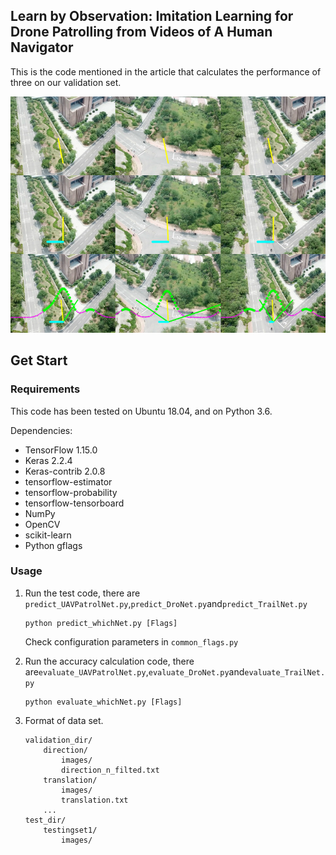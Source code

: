 ## Learn by Observation: Imitation Learning for Drone Patrolling from Videos of A Human Navigator
This is the code mentioned in the article that calculates the performance of three on our validation set.

![image,img](images/20200104_171745.jpg)
## Get Start

### Requirements
This code has been tested on Ubuntu 18.04, and on Python 3.6.  


Dependencies:
* TensorFlow 1.15.0
* Keras 2.2.4
* Keras-contrib 2.0.8
* tensorflow-estimator         
* tensorflow-probability          
* tensorflow-tensorboard
* NumPy
* OpenCV
* scikit-learn
* Python gflags

### Usage
1. Run the test code, there are `predict_UAVPatrolNet.py`,`predict_DroNet.py`and`predict_TrailNet.py`
    
    ```
    python predict_whichNet.py [Flags]
    ```
    
    Check configuration parameters in `common_flags.py`  
2. Run the accuracy calculation code, there are`evaluate_UAVPatrolNet.py`,`evaluate_DroNet.py`and`evaluate_TrailNet.py`
    
    ```
    python evaluate_whichNet.py [Flags]
    ```
3. Format of data set.
    ```
    validation_dir/
        direction/
            images/
            direction_n_filted.txt
        translation/
            images/    
            translation.txt
        ...
    test_dir/
        testingset1/
            images/
    ```
